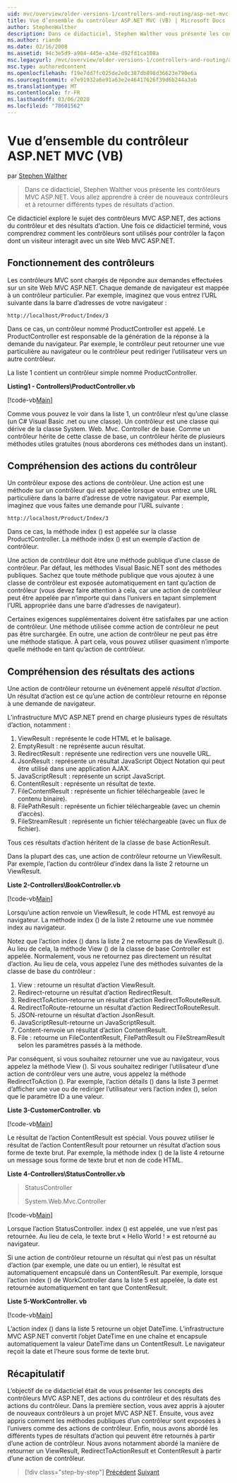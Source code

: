 ```yaml
---
uid: mvc/overview/older-versions-1/controllers-and-routing/asp-net-mvc-controller-overview-vb
title: Vue d’ensemble du contrôleur ASP.NET MVC (VB) | Microsoft Docs
author: StephenWalther
description: Dans ce didacticiel, Stephen Walther vous présente les contrôleurs MVC ASP.NET. Vous allez apprendre à créer de nouveaux contrôleurs et à retourner différents types de ressources d’action res...
ms.author: riande
ms.date: 02/16/2008
ms.assetid: 94c3e5d9-a904-445e-a34e-d92fd1ca108a
msc.legacyurl: /mvc/overview/older-versions-1/controllers-and-routing/asp-net-mvc-controller-overview-vb
msc.type: authoredcontent
ms.openlocfilehash: f19e7dd7fc025de2e0c387db898d36623e790e6a
ms.sourcegitcommit: e7e91932a6e91a63e2e46417626f39d6b244a3ab
ms.translationtype: MT
ms.contentlocale: fr-FR
ms.lasthandoff: 03/06/2020
ms.locfileid: "78601562"
---
```

# <a name="aspnet-mvc-controller-overview-vb"></a>Vue d’ensemble du contrôleur ASP.NET MVC (VB)

par [Stephen Walther](https://github.com/StephenWalther)

> Dans ce didacticiel, Stephen Walther vous présente les contrôleurs MVC ASP.NET. Vous allez apprendre à créer de nouveaux contrôleurs et à retourner différents types de résultats d’action.

Ce didacticiel explore le sujet des contrôleurs MVC ASP.NET, des actions du contrôleur et des résultats d’action. Une fois ce didacticiel terminé, vous comprendrez comment les contrôleurs sont utilisés pour contrôler la façon dont un visiteur interagit avec un site Web MVC ASP.NET.

## <a name="understanding-controllers"></a>Fonctionnement des contrôleurs

Les contrôleurs MVC sont chargés de répondre aux demandes effectuées sur un site Web MVC ASP.NET. Chaque demande de navigateur est mappée à un contrôleur particulier. Par exemple, imaginez que vous entrez l’URL suivante dans la barre d’adresses de votre navigateur :

`http://localhost/Product/Index/3`

Dans ce cas, un contrôleur nommé ProductController est appelé. Le ProductController est responsable de la génération de la réponse à la demande du navigateur. Par exemple, le contrôleur peut retourner une vue particulière au navigateur ou le contrôleur peut rediriger l’utilisateur vers un autre contrôleur.

La liste 1 contient un contrôleur simple nommé ProductController.

**Listing1 - Controllers\ProductController.vb**

[!code-vb[Main](asp-net-mvc-controller-overview-vb/samples/sample1.vb)]

Comme vous pouvez le voir dans la liste 1, un contrôleur n’est qu’une classe (un C# Visual Basic .net ou une classe). Un contrôleur est une classe qui dérive de la classe System. Web. Mvc. Controller de base. Comme un contrôleur hérite de cette classe de base, un contrôleur hérite de plusieurs méthodes utiles gratuites (nous aborderons ces méthodes dans un instant).

## <a name="understanding-controller-actions"></a>Compréhension des actions du contrôleur

Un contrôleur expose des actions de contrôleur. Une action est une méthode sur un contrôleur qui est appelée lorsque vous entrez une URL particulière dans la barre d’adresse de votre navigateur. Par exemple, imaginez que vous faites une demande pour l’URL suivante :

`http://localhost/Product/Index/3`

Dans ce cas, la méthode index () est appelée sur la classe ProductController. La méthode index () est un exemple d’action de contrôleur.

Une action de contrôleur doit être une méthode publique d’une classe de contrôleur. Par défaut, les méthodes Visual Basic.NET sont des méthodes publiques. Sachez que toute méthode publique que vous ajoutez à une classe de contrôleur est exposée automatiquement en tant qu’action de contrôleur (vous devez faire attention à cela, car une action de contrôleur peut être appelée par n’importe qui dans l’univers en tapant simplement l’URL appropriée dans une barre d’adresses de navigateur).

Certaines exigences supplémentaires doivent être satisfaites par une action de contrôleur. Une méthode utilisée comme action de contrôleur ne peut pas être surchargée. En outre, une action de contrôleur ne peut pas être une méthode statique. À part cela, vous pouvez utiliser quasiment n’importe quelle méthode en tant qu’action de contrôleur.

## <a name="understanding-action-results"></a>Compréhension des résultats des actions

Une action de contrôleur retourne un événement appelé *résultat d’action*. Un résultat d’action est ce qu’une action de contrôleur retourne en réponse à une demande de navigateur.

L’infrastructure MVC ASP.NET prend en charge plusieurs types de résultats d’action, notamment :

1. ViewResult : représente le code HTML et le balisage.
2. EmptyResult : ne représente aucun résultat.
3. RedirectResult : représente une redirection vers une nouvelle URL.
4. JsonResult : représente un résultat JavaScript Object Notation qui peut être utilisé dans une application AJAX.
5. JavaScriptResult : représente un script JavaScript.
6. ContentResult : représente un résultat de texte.
7. FileContentResult : représente un fichier téléchargeable (avec le contenu binaire).
8. FilePathResult : représente un fichier téléchargeable (avec un chemin d’accès).
9. FileStreamResult : représente un fichier téléchargeable (avec un flux de fichier).

Tous ces résultats d’action héritent de la classe de base ActionResult.

Dans la plupart des cas, une action de contrôleur retourne un ViewResult. Par exemple, l’action du contrôleur d’index dans la liste 2 retourne un ViewResult.

**Liste 2-Controllers\BookController.vb**

[!code-vb[Main](asp-net-mvc-controller-overview-vb/samples/sample2.vb)]

Lorsqu’une action renvoie un ViewResult, le code HTML est renvoyé au navigateur. La méthode index () de la liste 2 retourne une vue nommée index au navigateur.

Notez que l’action index () dans la liste 2 ne retourne pas de ViewResult (). Au lieu de cela, la méthode View () de la classe de base Controller est appelée. Normalement, vous ne retournez pas directement un résultat d’action. Au lieu de cela, vous appelez l’une des méthodes suivantes de la classe de base du contrôleur :

1. View : retourne un résultat d’action ViewResult.
2. Redirect-retourne un résultat d’action RedirectResult.
3. RedirectToAction-retourne un résultat d’action RedirectToRouteResult.
4. RedirectToRoute-retourne un résultat d’action RedirectToRouteResult.
5. JSON-retourne un résultat d’action JsonResult.
6. JavaScriptResult-retourne un JavaScriptResult.
7. Content-renvoie un résultat d’action ContentResult.
8. File : retourne un FileContentResult, FilePathResult ou FileStreamResult selon les paramètres passés à la méthode.

Par conséquent, si vous souhaitez retourner une vue au navigateur, vous appelez la méthode View (). Si vous souhaitez rediriger l’utilisateur d’une action de contrôleur vers une autre, vous appelez la méthode RedirectToAction (). Par exemple, l’action détails () dans la liste 3 permet d’afficher une vue ou de rediriger l’utilisateur vers l’action index (), selon que le paramètre ID a une valeur.

**Liste 3-CustomerController. vb**

[!code-vb[Main](asp-net-mvc-controller-overview-vb/samples/sample3.vb)]

Le résultat de l’action ContentResult est spécial. Vous pouvez utiliser le résultat de l’action ContentResult pour retourner un résultat d’action sous forme de texte brut. Par exemple, la méthode index () de la liste 4 retourne un message sous forme de texte brut et non de code HTML.

**Liste 4-Controllers\StatusController.vb**

> StatusController
> 
> 
> System.Web.Mvc.Controller

[!code-vb[Main](asp-net-mvc-controller-overview-vb/samples/sample4.vb)]

Lorsque l’action StatusController. index () est appelée, une vue n’est pas retournée. Au lieu de cela, le texte brut « Hello World ! » est retourné au navigateur.

Si une action de contrôleur retourne un résultat qui n’est pas un résultat d’action (par exemple, une date ou un entier), le résultat est automatiquement encapsulé dans un ContentResult. Par exemple, lorsque l’action index () de WorkController dans la liste 5 est appelée, la date est retournée automatiquement en tant que ContentResult.

**Liste 5-WorkController. vb**

[!code-vb[Main](asp-net-mvc-controller-overview-vb/samples/sample5.vb)]

L’action index () dans la liste 5 retourne un objet DateTime. L’infrastructure MVC ASP.NET convertit l’objet DateTime en une chaîne et encapsule automatiquement la valeur DateTime dans un ContentResult. Le navigateur reçoit la date et l’heure sous forme de texte brut.

## <a name="summary"></a>Récapitulatif

L’objectif de ce didacticiel était de vous présenter les concepts des contrôleurs MVC ASP.NET, des actions du contrôleur et des résultats des actions du contrôleur. Dans la première section, vous avez appris à ajouter de nouveaux contrôleurs à un projet MVC ASP.NET. Ensuite, vous avez appris comment les méthodes publiques d’un contrôleur sont exposées à l’univers comme des actions de contrôleur. Enfin, nous avons abordé les différents types de résultats d’action qui peuvent être retournés à partir d’une action de contrôleur. Nous avons notamment abordé la manière de retourner un ViewResult, RedirectToActionResult et ContentResult à partir d’une action de contrôleur.

> [!div class="step-by-step"]
> [Précédent](creating-a-custom-route-constraint-cs.md)
> [Suivant](creating-custom-routes-vb.md)
